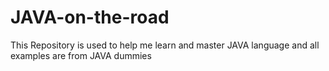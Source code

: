 # JAVA-on-the-road
This Repository is used to help me learn and master JAVA language and all examples are from JAVA dummies 
